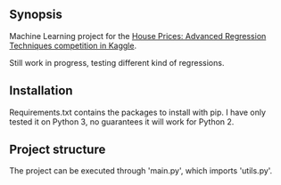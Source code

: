 ## Synopsis

Machine Learning project for the [House Prices: Advanced Regression Techniques competition in Kaggle](https://www.kaggle.com/c/house-prices-advanced-regression-techniques).

Still work in progress, testing different kind of regressions.

## Installation

Requirements.txt contains the packages to install with pip. I have only tested it on Python 3, no guarantees it will work for Python 2.

## Project structure

The project can be executed through 'main.py', which imports 'utils.py'.